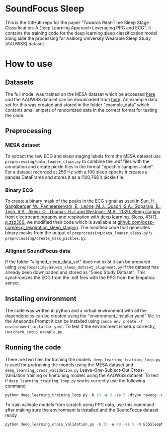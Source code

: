 # SoundFocus Sleep
This is the GitHub repo for the paper "Towards Real-Time Sleep Stage Classification: A Deep Learning Approach Leveraging PPG and ECG". It contains the training code for the deep learning sleep classification model along side the processing for Aalborg University Wearable Sleep Study (AAUWSS) dataset.

# How to use

## Datasets
The full model was trained on the MESA dataset which be accessed [here](https://sleepdata.org/datasets/mesa) and the AAUWSS dataset can be downloaded from [here](). An example data set for this was created and stored in the folder "example_data" which contains small snipets of randomized data in the correct format for testing the code.
## Preprocessing
### MESA dataset
To extract the raw ECG and sleep staging labels from the MESA dataset use `preprocessing/data_loader_class.py` to combine the .edf files with the annotation and create pickle files in the format "epoch x samples+label". For a dataset recorded at 256 Hz with a 100 sleep epochs it creates a pandas DataFrame and stores it as a (100,7681) pickle file.
### Binary ECG
To create a binary mask of the peaks in the ECG signal as used in [Sun, H., Ganglberger, W., Panneerselvam, E., Leone, M.J., Quadri, S.A., Goparaju, B., Tesh, R.A., Akeju, O., Thomas, R.J. and Westover, M.B., 2020. Sleep staging from electrocardiography and respiration with deep learning. Sleep, 43(7), p.zsz306.](https://academic.oup.com/sleep/article/43/7/zsz306/5682785) we modified their code which is available at [github.com/bdsp-core/ecg_respiration_sleep_staging](https://github.com/bdsp-core/ecg_respiration_sleep_staging). The modified code that generates binary masks from the output of `preprocessing/data_loader_class.py` is `preprocessing/create_mask_pickles.py`.

### Alligned SoundFocus data
If the folder "aligned_sleep_data_set" does not exist it can be prepared using `preprocessing/aauwss_sleep_dataset_alignment.py` if the dataset has already been downloaded and stored as "Sleep Study Dataset". This synchronizes the ECG from the .edf files with the PPG from the Empatica sensor.

## Installing environment
The code was written in python and a virtual environment with all the dependencies can be created using the "environment_installer.yaml" file. In the Anaconda Prompt it can be installed using `conda env create -f environment_installer.yaml`. To test if the environment is setup correctly, run `check_setup_example.py`.

## Running the code
There are two files for training the models. `deep_learning_training_loop.py` is used for pretraining the models using the MESA dataset and `deep_learning_cross_validation.py` Leave-One-Subject-Out Cross-Validation training or finetuning models using the AAUWSS dataset. To test if `deep_learning_training_loop.py` works correctly use the following command 
```python
python deep_learning_training_loop.py -b 10 -e 3 -ss 5 -dtype rawecg -m ECGSleepNetAdaptable -wloss 1 -norm 1 -shuffle 1 -optim rmsprop -resample 1 -resample_hz 64 -norm_type zscore -fname test -w_size 270 -dset example
```
To train validate models from scratch using PPG data, use this command after making sure the environment is installed and the SoundFocus dataset ready 
```python
python deep_learning_cross_validation.py -b 32 -e 40 -ss 5 -m ECGSleepNetAdaptable -wloss 1 -norm 1 -shuffle 1 -optim rmsprop -resample 1 -resample_hz 64 -norm_type zscore -fname PPG_sleep_model -w_size 270 -filter 1 -dtype rawppg
```
